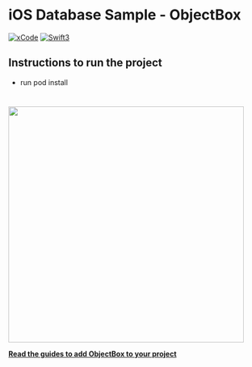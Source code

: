 # iOS Database Sample - ObjectBox 

[![xCode](https://img.shields.io/badge/xCode-11.3-red.svg)](https://img.shields.io/badge/xCode-11.3-red.svg)
[![Swift3](https://img.shields.io/badge/Swift-5.0-FFAC45.svg)](https://img.shields.io/badge/Swift-5.0-FFAC45.svg)

## Instructions to run the project
* run pod install

#
<img width="466" src="https://raw.githubusercontent.com/objectbox/objectbox-swift/master/images/logo.png">

**[Read the guides to add ObjectBox to your project](https://swift.objectbox.io/install)**
